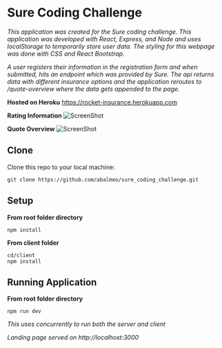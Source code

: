 # Sure Coding Challenge
*This application was created for the Sure coding challenge. This application was developed with React, Express, and Node and uses localStorage to temporarily store user data. The styling for this webpage was done with CSS and React Bootstrap.* 

*A user registers their information in the registration form and when submitted, hits an endpoint which was provided by Sure. The api returns data with different insurance options and the application reroutes to /quote-overview where the data gets appended to the page.*


**Hosted on Heroku**
https://rocket-insurance.herokuapp.com

**Rating Information**
![ScreenShot](https://user-images.githubusercontent.com/24628091/65121046-70fc7280-d9a3-11e9-9063-5b01f08cc6e6.png)

**Quote Overview**
![ScreenShot](https://user-images.githubusercontent.com/24628091/65121054-748ff980-d9a3-11e9-8459-8e854c70953f.png)

## Clone
Clone this repo to your local machine: 
```
git clone https://github.com/abalmeo/sure_coding_challenge.git
```


## Setup

**From root folder directory**
```
npm install
```

**From client folder**
```
cd/client 
npm install
```


## Running Application

**From root folder directory**
```
npm run dev
```
*This uses concurrently to run both the server and client*

*Landing page served on http://localhost:3000*


